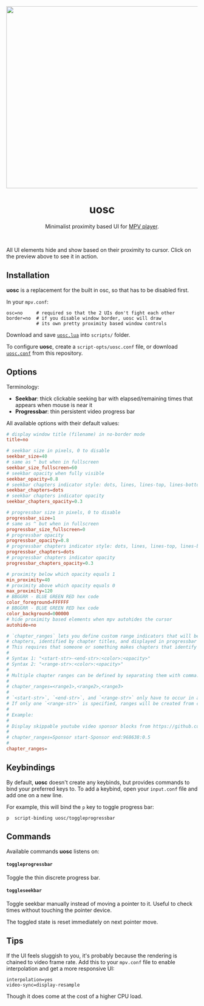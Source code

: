 <div align="center">
	<a href="https://darsain.github.io/uosc/preview.webm"><img src="https://darsain.github.io/uosc/preview.png" width="854" height="480"></a>
	<h1>uosc</h1>
	<p>
		Minimalist proximity based UI for <a href="https://mpv.io">MPV player</a>.
	</p>
	<br>
</div>

All UI elements hide and show based on their proximity to cursor. Click on the preview above to see it in action.

## Installation

**uosc** is a replacement for the built in osc, so that has to be disabled first.

In your `mpv.conf`:

```config
osc=no     # required so that the 2 UIs don't fight each other
border=no  # if you disable window border, uosc will draw
           # its own pretty proximity based window controls
```

Download and save [`uosc.lua`](https://raw.githubusercontent.com/darsain/uosc/master/uosc.lua) into `scripts/` folder.

To configure **uosc**, create a `script-opts/uosc.conf` file, or download [`uosc.conf`](https://raw.githubusercontent.com/darsain/uosc/master/uosc.conf) from this repository.

## Options

Terminology:
- **Seekbar**: thick clickable seeking bar with elapsed/remaining times that appears when mouse is near it
- **Progressbar**: thin persistent video progress bar

All available options with their default values:

```conf
# display window title (filename) in no-border mode
title=no

# seekbar size in pixels, 0 to disable
seekbar_size=40
# same as ^ but when in fullscreen
seekbar_size_fullscreen=60
# seekbar opacity when fully visible
seekbar_opacity=0.8
# seekbar chapters indicator style: dots, lines, lines-top, lines-bottom
seekbar_chapters=dots
# seekbar chapters indicator opacity
seekbar_chapters_opacity=0.3

# progressbar size in pixels, 0 to disable
progressbar_size=1
# same as ^ but when in fullscreen
progressbar_size_fullscreen=0
# progressbar opacity
progressbar_opacity=0.8
# progressbar chapters indicator style: dots, lines, lines-top, lines-bottom
progressbar_chapters=dots
# progressbar chapters indicator opacity
progressbar_chapters_opacity=0.3

# proximity below which opacity equals 1
min_proximity=40
# proximity above which opacity equals 0
max_proximity=120
# BBGGRR - BLUE GREEN RED hex code
color_foreground=FFFFFF
# BBGGRR - BLUE GREEN RED hex code
color_background=000000
# hide proximity based elements when mpv autohides the cursor
autohide=no

# `chapter_ranges` lets you define custom range indicators that will be parsed out from
# chapters, identified by chapter titles, and displayed in progressbar and seekbar.
# This requires that someone or something makes chapters that identify these ranges in their titles.
#
# Syntax 1: "<start-str>-<end-str>:<color>:<opacity>"
# Syntax 2: "<range-str>:<color>:<opacity>"
#
# Multiple chapter ranges can be defined by separating them with comma:
#
# chapter_ranges=<range1>,<range2>,<range3>
#
# `<start-str>`, `<end-str>`, and `<range-str>` only have to occur in a title, they don't have to match it completely.
# If only one `<range-str>` is specified, ranges will be created from consecutive pairs of this type of chapters.
#
# Example:
#
# Display skippable youtube video sponsor blocks from https://github.com/po5/mpv_sponsorblock
#
# chapter_ranges=Sponsor start-Sponsor end:968638:0.5
#
chapter_ranges=
```

## Keybindings

By default, **uosc** doesn't create any keybinds, but provides commands to bind your preferred keys to. To add a keybind, open your `input.conf` file and add one on a new line.

For example, this will bind the `p` key to toggle progress bar:

```
p  script-binding uosc/toggleprogressbar
```

## Commands

Available commands **uosc** listens on:

#### `toggleprogressbar`

Toggle the thin discrete progress bar.

#### `toggleseekbar`

Toggle seekbar manually instead of moving a pointer to it. Useful to check times without touching the pointer device.

The toggled state is reset immediately on next pointer move.

## Tips

If the UI feels sluggish to you, it's probably because the rendering is chained to video frame rate. Add this to your `mpv.conf` file to enable interpolation and get a more responsive UI:

```
interpolation=yes
video-sync=display-resample
```

Though it does come at the cost of a higher CPU load.

